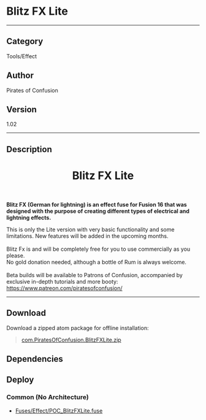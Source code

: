# Blitz FX Lite
___

## Category
Tools/Effect

## Author
Pirates of Confusion

## Version
1.02

___

## Description
<h1><center>Blitz FX Lite</h1></center><br>
<p><b>Blitz FX (German for lightning) is an effect fuse for Fusion 16 that was designed with the purpose of creating different types of electrical and lightning effects.</b></p>
This is only the Lite version with very basic functionality and some limitations. New features will be added in the upcoming months.<br><br>
Blitz Fx is and will be completely free for you to use commercially as you please.<br>
No gold donation needed, although a bottle of Rum is always welcome.<br><br>
Beta builds will be available to Patrons of Confusion, accompanied by exclusive in-depth tutorials and more booty:
<a href="https://www.patreon.com/piratesofconfusion/">https://www.patreon.com/piratesofconfusion/</a>

___

## Download

Download a zipped atom package for offline installation:
> [com.PiratesOfConfusion.BlitzFXLite.zip](https://gitlab.com/WeSuckLess/Reactor/-/archive/master/Reactor-master.zip?path=Atoms/com.PiratesOfConfusion.BlitzFXLite)  

## Dependencies

## Deploy

### Common (No Architecture)

<ul>
<li><a href="https://gitlab.com/WeSuckLess/Reactor/-/blob/master/Atoms/com.PiratesOfConfusion.BlitzFXLite/Fuses/Effect/POC_BlitzFXLite.fuse?ref_type=heads">Fuses/Effect/POC_BlitzFXLite.fuse</a></li>
</ul>
